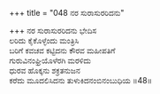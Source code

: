 +++
title = "048 ನರ ಸುರಾಸುರರಿದನು"

+++
ನರ ಸುರಾಸುರರಿದನು ಭೇದಿಸ  
ಲರಿದು ಕೈಕೊಳ್ಳೆಂದು ಮಂತ್ರಿಸಿ  
ಬರಿಗೆ ಕವಚವ ಕಟ್ಟಿದನು ಕೌರವ ಮಹೀಪತಿಗೆ  
ಗುರುವಿನಂಘ್ರಿಯೊಳೆರಗಿ ಮರಳಿದು  
ಧುರವ ಹೊಕ್ಕನು ಶಕ್ರತನುಜನ  
ಕರೆದು ಮೂದಲಿಸಿದನು ತುಳುಕಿದನಂಬಿನಂಬುಧಿಯ    ॥48॥